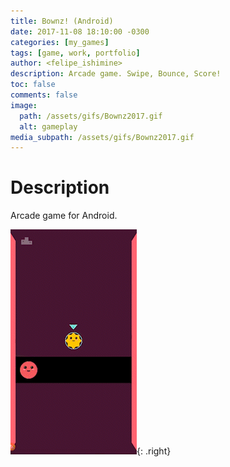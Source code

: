 ```yaml
---
title: Bownz! (Android)
date: 2017-11-08 18:10:00 -0300
categories: [my_games]
tags: [game, work, portfolio]
author: <felipe_ishimine>
description: Arcade game. Swipe, Bounce, Score!
toc: false
comments: false
image:
  path: /assets/gifs/Bownz2017.gif
  alt: gameplay  
media_subpath: /assets/gifs/Bownz2017.gif
---
```


# Description
Arcade game for Android.

![Gameplay](/assets/gifs/Bownz2017.gif){: .right}
